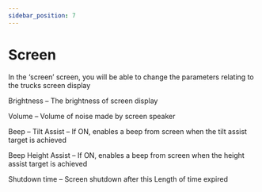 ```yaml
---
sidebar_position: 7
---
```


# Screen

In the ‘screen’ screen, you will be able to change the parameters relating to the trucks screen display

Brightness – The brightness of screen display

Volume – Volume of noise made by screen speaker

Beep – Tilt Assist – If ON, enables a beep from screen when the tilt assist target is achieved

Beep Height Assist – If ON, enables a beep from screen when the height assist target is achieved

Shutdown time – Screen shutdown after this Length of time expired

